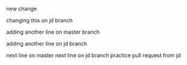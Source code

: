 new change

changing this on jd branch

adding another line on master branch

adding another line on jd branch

next line on master
next line on jd branch
practice pull request from jd
